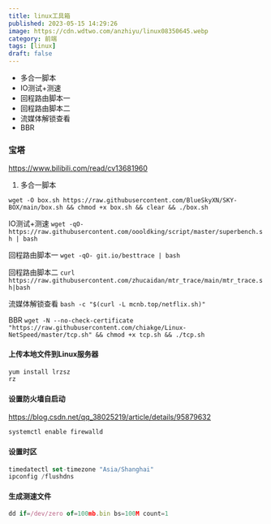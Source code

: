 ```yaml
---
title: linux工具箱
published: 2023-05-15 14:29:26
image: https://cdn.wdtwo.com/anzhiyu/linux08350645.webp
category: 前端
tags: [linux]
draft: false
---
```

- 多合一脚本
- IO测试+测速
- 回程路由脚本一
- 回程路由脚本二
- 流媒体解锁查看
- BBR
<!--more-->
### 宝塔

https://www.bilibili.com/read/cv13681960

1. 多合一脚本
```
wget -O box.sh https://raw.githubusercontent.com/BlueSkyXN/SKY-BOX/main/box.sh && chmod +x box.sh && clear && ./box.sh
```
IO测试+测速
`wget -qO- https://raw.githubusercontent.com/oooldking/script/master/superbench.sh | bash`

回程路由脚本一
`wget -qO- git.io/besttrace | bash`

回程路由脚本二
`curl https://raw.githubusercontent.com/zhucaidan/mtr_trace/main/mtr_trace.sh|bash`

流媒体解锁查看
`bash -c "$(curl -L mcnb.top/netflix.sh)"`

BBR
`wget -N --no-check-certificate "https://raw.githubusercontent.com/chiakge/Linux-NetSpeed/master/tcp.sh" && chmod +x tcp.sh && ./tcp.sh`


#### 上传本地文件到Linux服务器
```js
yum install lrzsz
rz
```
#### 设置防火墙自启动
https://blog.csdn.net/qq_38025219/article/details/95879632
```js
systemctl enable firewalld
```
#### 设置时区
```js
timedatectl set-timezone "Asia/Shanghai"
ipconfig /flushdns
```

#### 生成测速文件
```js
dd if=/dev/zero of=100mb.bin bs=100M count=1
```
